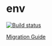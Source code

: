 # env  
[![Build status](https://ci.appveyor.com/api/projects/status/fwwsuc01vir5th6m?svg=true)](https://ci.appveyor.com/project/Tatiana-Nikonova/env)

[Migration Guide](https://tatiana-nikonova.github.io/env/)
